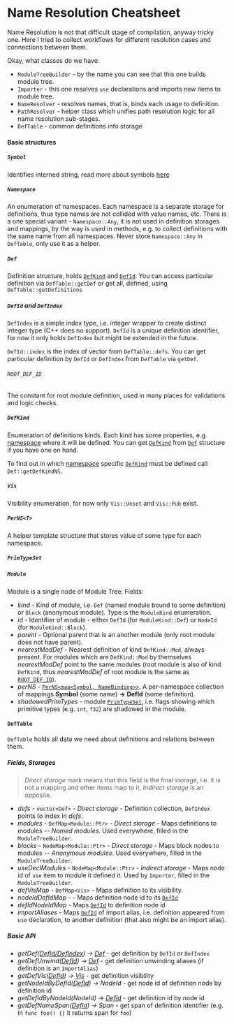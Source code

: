 # Name Resolution Cheatsheet

Name Resolution is not that difficult stage of compilation, anyway tricky one.
Here I tried to collect workflows for different resolution cases and connections between them.

Okay, what classes do we have:
- `ModuleTreeBuilder` - by the name you can see that this one builds module tree.
- `Importer` - this one resolves `use` declarations and imports new items to module tree.
- `NameResolver` - resolves names, that is, binds each usage to definition.
- `PathResolver` - helper class which unifies path resolution logic for all name resolution sub-stages.
- `DefTable` - common definitions info storage

#### Basic structures

##### `Symbol`

Identifies interned string, read more about symbols [here](../code-docs/interning.md)

##### `Namespace`

An enumeration of namespaces. Each namespace is a separate storage for definitions, thus type names are not collided with value names, etc.
There is a one special variant - `Namespace::Any`, it is not used in definition storages and mappings, by the way is used in methods, e.g. to collect definitions with the same name from all namespaces. Never store `Namespace::Any` in `DefTable`, only use it as a helper.

##### `Def`

Definition structure, holds [`DefKind`](#defkind) and [`DefId`](#defid-and-defindex). You can access particular definition via `DefTable::getDef` or get all, defined, using `DefTable::getDefinitions`

##### `DefId` and `DefIndex`

`DefIndex` is a simple index type, i.e. integer wrapper to create distinct integer type (C++ does no support).
`DefId` is a unique definition identifier, for now it only holds `DefIndex` but might be extended in the future.

`DefId::index` is the index of vector from `DefTable::defs`. You can get particular definition by `DefId` or `DefIndex` from `DefTable` via `getDef`.

###### `ROOT_DEF_ID`

The constant for root module definition, used in many places for validations and logic checks.

##### `DefKind`

Enumeration of definitions kinds. Each kind has some properties, e.g. [namespace](#namespace) where it will be defined.
You can get [`DefKind`](#defkind) from [`Def`](#def) structure if you have one on hand.

To find out in which [namespace](#namespace) specific [`DefKind`](#defkind) must be defined call `Def::getDefKindNS`.

##### `Vis`

Visibility enumeration, for now only `Vis::Unset` and `Vis::Pub` exist.

##### `PerNS<T>`

A helper template structure that stores value of some type for each namespace.

##### `PrimTypeSet`

##### `Module`

Module is a single node of Module Tree.
Fields:
- _kind_  - Kind of module, i.e. `Def` (named module bound to some definition) or `Block` (anonymous module). Type is the `ModuleKind` enumeration.
- _id_ - Identifier of module - either `DefId` (for `ModuleKind::Def`) or `NodeId` (for `ModuleKind::Block`).
- _parent_ - Optional parent that is an another module (only root module does not have parent).
- _nearestModDef_ - Nearest definition of kind `DefKind::Mod`, always present. For modules which are `DefKind::Mod` by themselves _nearestModDef_ point to the same modules (root module is also of kind `DefKind`, thus _nearestModDef_ of root module is the same as [`ROOT_DEF_ID`](#root_def_id)).
- _perNS_ - [`PerNS<map<Symbol, NameBinding>>`](#pernst). A per-namespace collection of mappings __Symbol__ (some name) __->__ __DefId__ (some definition).
- _shadowedPrimTypes_ - module [`PrimTypeSet`](#primtypeset), i.e. flags showing which primitive types (e.g. `int`, `f32`) are shadowed in the module.


#### `DefTable`

`DefTable` holds all data we need about definitions and relations between them.

##### Fields, Storages

> _Direct storage_ mark means that this field is the final storage, i.e. it is not a mapping and other items map to it, _Indirect storage_ is an opposite.

- _defs_ - `vector<Def>` - _Direct storage_ - Definition collection, `DefIndex` points to index in _defs_.
- _modules_ - `DefMap<Module::Ptr>` - _Direct storage_ - Maps definitions to modules -- _Named modules_. Used everywhere, filled in the `ModuleTreeBuilder`.
- _blocks_ - `NodeMap<Module::Ptr>` - _Direct storage_ - Maps block nodes to modules -- _Anonymous modules_. Used everywhere, filled in the `ModuleTreeBuilder`.
- _useDeclModules_ - `NodeMap<Module::Ptr>` - _Indirect storage_ - Maps node id of `use` item to module it defined it. Used by `Importer`, filled in the `ModuleTreeBuilder`.
- _defVisMap_ - `DefMap<Vis>` - Maps definition to its visibility.
- _nodeIdDefIdMap_ -  - Maps definition node id to its [`DefId`](#defid-and-defindex)
- _defIdNodeIdMap_ - Maps [`DefId`](#defid-and-defindex) to definition node id
- _importAliases_ - Maps [`DefId`](#defid-and-defindex) of import alias, i.e. definition appeared from `use` declaration, to another definition (that also might be an import alias).

##### Basic API

- _getDef([DefId/DefIndex](#defid-and-defindex)) -> [Def](#def)_ - get definition by `DefId` or `DefIndex`
- _getDefUnwind([DefId](#defid-and-defindex)) -> [Def](#def)_ - get definition unwinding aliases (if definition is an `ImportAlias`)
- _getDefVis([DefId](#defid-and-defindex)) -> [Vis](#vis)_ - get definition visibility
- _getNodeIdByDefId([DefId](#defid-and-defindex)) -> NodeId_ - get node id of definition node by definition id
- _getDefIdByNodeId(NodeId) -> [DefId](#defid-and-defindex)_ - get definition id by node id
- _getDefNameSpan([DefId](#defid-and-defindex)) -> Span_ - get span of definition identifier (e.g. in `func foo() {}` it returns span for `foo`)

